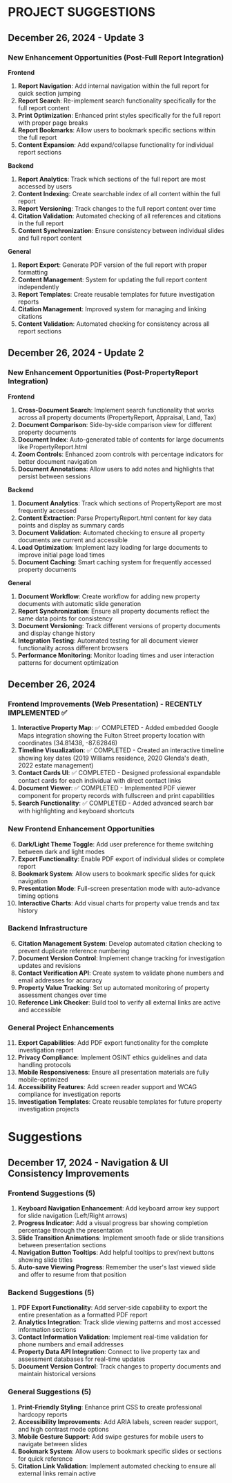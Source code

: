 # PROJECT SUGGESTIONS

## December 26, 2024 - Update 3

### New Enhancement Opportunities (Post-Full Report Integration)

**Frontend**

1. **Report Navigation**: Add internal navigation within the full report for quick section jumping
2. **Report Search**: Re-implement search functionality specifically for the full report content
3. **Print Optimization**: Enhanced print styles specifically for the full report with proper page breaks
4. **Report Bookmarks**: Allow users to bookmark specific sections within the full report
5. **Content Expansion**: Add expand/collapse functionality for individual report sections

**Backend**

1. **Report Analytics**: Track which sections of the full report are most accessed by users
2. **Content Indexing**: Create searchable index of all content within the full report
3. **Report Versioning**: Track changes to the full report content over time
4. **Citation Validation**: Automated checking of all references and citations in the full report
5. **Content Synchronization**: Ensure consistency between individual slides and full report content

**General**

1. **Report Export**: Generate PDF version of the full report with proper formatting
2. **Content Management**: System for updating the full report content independently
3. **Report Templates**: Create reusable templates for future investigation reports
4. **Citation Management**: Improved system for managing and linking citations
5. **Content Validation**: Automated checking for consistency across all report sections

## December 26, 2024 - Update 2

### New Enhancement Opportunities (Post-PropertyReport Integration)

**Frontend**

1. **Cross-Document Search**: Implement search functionality that works across all property documents (PropertyReport, Appraisal, Land, Tax)
2. **Document Comparison**: Side-by-side comparison view for different property documents
3. **Document Index**: Auto-generated table of contents for large documents like PropertyReport.html
4. **Zoom Controls**: Enhanced zoom controls with percentage indicators for better document navigation
5. **Document Annotations**: Allow users to add notes and highlights that persist between sessions

**Backend**

1. **Document Analytics**: Track which sections of PropertyReport are most frequently accessed
2. **Content Extraction**: Parse PropertyReport.html content for key data points and display as summary cards
3. **Document Validation**: Automated checking to ensure all property documents are current and accessible
4. **Load Optimization**: Implement lazy loading for large documents to improve initial page load times
5. **Document Caching**: Smart caching system for frequently accessed property documents

**General**

1. **Document Workflow**: Create workflow for adding new property documents with automatic slide generation
2. **Report Synchronization**: Ensure all property documents reflect the same data points for consistency
3. **Document Versioning**: Track different versions of property documents and display change history
4. **Integration Testing**: Automated testing for all document viewer functionality across different browsers
5. **Performance Monitoring**: Monitor loading times and user interaction patterns for document optimization

## December 26, 2024

### Frontend Improvements (Web Presentation) - RECENTLY IMPLEMENTED ✅

1. **Interactive Property Map**: ✅ COMPLETED - Added embedded Google Maps integration showing the Fulton Street property location with coordinates (34.81438, -87.62846)
2. **Timeline Visualization**: ✅ COMPLETED - Created an interactive timeline showing key dates (2019 Williams residence, 2020 Glenda's death, 2022 estate management)
3. **Contact Cards UI**: ✅ COMPLETED - Designed professional expandable contact cards for each individual with direct contact links
4. **Document Viewer**: ✅ COMPLETED - Implemented PDF viewer component for property records with fullscreen and print capabilities
5. **Search Functionality**: ✅ COMPLETED - Added advanced search bar with highlighting and keyboard shortcuts

### New Frontend Enhancement Opportunities

6. **Dark/Light Theme Toggle**: Add user preference for theme switching between dark and light modes
7. **Export Functionality**: Enable PDF export of individual slides or complete report
8. **Bookmark System**: Allow users to bookmark specific slides for quick navigation
9. **Presentation Mode**: Full-screen presentation mode with auto-advance timing options
10. **Interactive Charts**: Add visual charts for property value trends and tax history

### Backend Infrastructure

6. **Citation Management System**: Develop automated citation checking to prevent duplicate reference numbering
7. **Document Version Control**: Implement change tracking for investigation updates and revisions
8. **Contact Verification API**: Create system to validate phone numbers and email addresses for accuracy
9. **Property Value Tracking**: Set up automated monitoring of property assessment changes over time
10. **Reference Link Checker**: Build tool to verify all external links are active and accessible

### General Project Enhancements

11. **Export Capabilities**: Add PDF export functionality for the complete investigation report
12. **Privacy Compliance**: Implement OSINT ethics guidelines and data handling protocols
13. **Mobile Responsiveness**: Ensure all presentation materials are fully mobile-optimized
14. **Accessibility Features**: Add screen reader support and WCAG compliance for investigation reports
15. **Investigation Templates**: Create reusable templates for future property investigation projects

# Suggestions

## December 17, 2024 - Navigation & UI Consistency Improvements

### Frontend Suggestions (5)

1. **Keyboard Navigation Enhancement**: Add keyboard arrow key support for slide navigation (Left/Right arrows)
2. **Progress Indicator**: Add a visual progress bar showing completion percentage through the presentation
3. **Slide Transition Animations**: Implement smooth fade or slide transitions between presentation sections
4. **Navigation Button Tooltips**: Add helpful tooltips to prev/next buttons showing slide titles
5. **Auto-save Viewing Progress**: Remember the user's last viewed slide and offer to resume from that position

### Backend Suggestions (5)

1. **PDF Export Functionality**: Add server-side capability to export the entire presentation as a formatted PDF report
2. **Analytics Integration**: Track slide viewing patterns and most accessed information sections
3. **Contact Information Validation**: Implement real-time validation for phone numbers and email addresses
4. **Property Data API Integration**: Connect to live property tax and assessment databases for real-time updates
5. **Document Version Control**: Track changes to property documents and maintain historical versions

### General Suggestions (5)

1. **Print-Friendly Styling**: Enhance print CSS to create professional hardcopy reports
2. **Accessibility Improvements**: Add ARIA labels, screen reader support, and high contrast mode options
3. **Mobile Gesture Support**: Add swipe gestures for mobile users to navigate between slides
4. **Bookmark System**: Allow users to bookmark specific slides or sections for quick reference
5. **Citation Link Validation**: Implement automated checking to ensure all external links remain active
